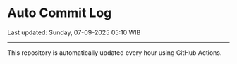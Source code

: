 # Auto Commit Log

Last updated: Sunday, 07-09-2025 05:10 WIB

---

This repository is automatically updated every hour using GitHub Actions.
